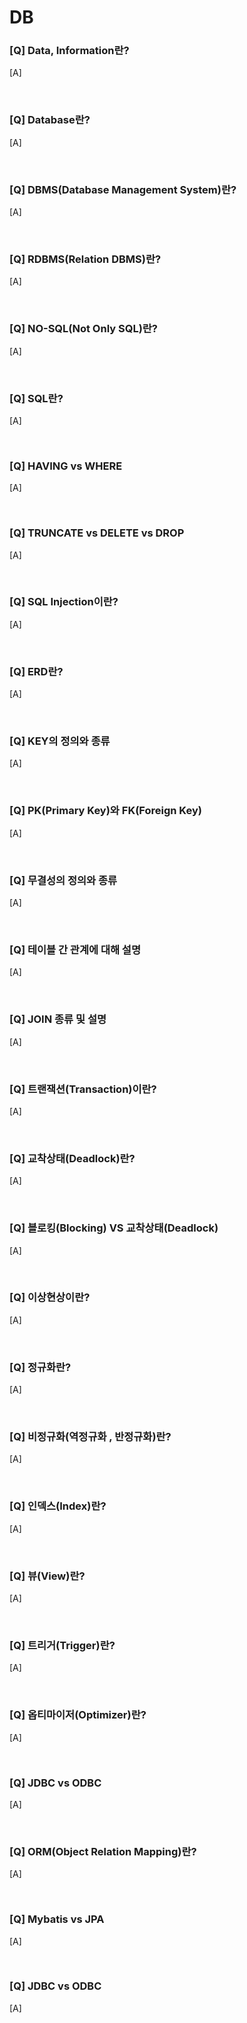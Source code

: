 # DB


### [Q] Data, Information란?
[A] 

<br>

### [Q] Database란?
[A] 

<br>

### [Q] DBMS(Database Management System)란? 
[A] 

<br>

### [Q] RDBMS(Relation DBMS)란?
[A] 

<br>

### [Q] NO-SQL(Not Only SQL)란?
[A] 

<br>

### [Q] SQL란?
[A] 

<br>


### [Q] HAVING vs WHERE
[A] 

<br>

### [Q] TRUNCATE vs DELETE vs DROP
[A] 

<br>

### [Q] SQL Injection이란?
[A] 

<br>

### [Q] ERD란?
[A] 

<br>

### [Q] KEY의 정의와 종류
[A] 

<br>

### [Q] PK(Primary Key)와 FK(Foreign Key)
[A] 

<br>

### [Q] 무결성의 정의와 종류
[A] 

<br>

### [Q] 테이블 간 관계에 대해 설명
[A] 

<br>

### [Q] JOIN 종류 및 설명
[A] 

<br>

### [Q] 트랜잭션(Transaction)이란?
[A] 

<br>

### [Q] 교착상태(Deadlock)란?
[A] 

<br>

### [Q] 블로킹(Blocking) VS 교착상태(Deadlock)
[A] 

<br>

### [Q] 이상현상이란?
[A] 

<br>

### [Q] 정규화란?
[A] 

<br>

### [Q] 비정규화(역정규화 , 반정규화)란?
[A] 

<br>

### [Q] 인덱스(Index)란?
[A] 

<br>

### [Q] 뷰(View)란?
[A] 

<br>

### [Q] 트리거(Trigger)란?
[A] 

<br>

### [Q] 옵티마이저(Optimizer)란?
[A] 

<br>

### [Q] JDBC vs ODBC
[A] 

<br>

### [Q] ORM(Object Relation Mapping)란?
[A] 

<br>

### [Q] Mybatis vs JPA
[A] 

<br>

### [Q] JDBC vs ODBC
[A] 

<br>
